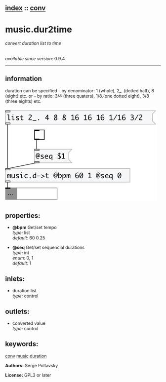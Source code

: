 [index](index.html) :: [conv](category_conv.html)
---

# music.dur2time

###### convert duration list to time

*available since version:* 0.9.4

---


## information
duration can be specified - by denominator: 1 (whole), 2_. (dotted half), 8 (eight) etc. or - by ratio: 3/4 (three quaters), 1/8.(one dotted eight), 3/8 (three eights) etc.


[![example](../examples/img/music.dur2time.jpg)](../examples/pd/music.dur2time.pd)







## properties:

* **@bpm** 
Get/set tempo<br>
_type:_ list<br>
_default:_ 60 0.25<br>

* **@seq** 
Get/set sequencial durations<br>
_type:_ int<br>
_enum:_ 0, 1<br>
_default:_ 1<br>



## inlets:

* duration list<br>
_type:_ control



## outlets:

* converted value<br>
_type:_ control



## keywords:

[conv](keywords/conv.html)
[music](keywords/music.html)
[duration](keywords/duration.html)






**Authors:** Serge Poltavsky




**License:** GPL3 or later





